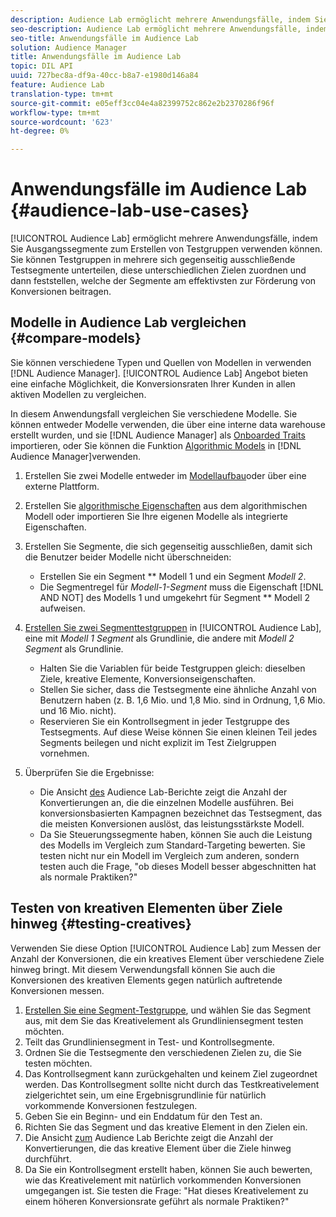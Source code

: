```yaml
---
description: Audience Lab ermöglicht mehrere Anwendungsfälle, indem Sie Ausgangssegmente zum Erstellen von Testgruppen verwenden können. Sie können Testgruppen in mehrere sich gegenseitig ausschließende Testsegmente unterteilen, diese unterschiedlichen Zielen zuordnen und dann feststellen, welche der Segmente am effektivsten zur Förderung von Konversionen beitragen.
seo-description: Audience Lab ermöglicht mehrere Anwendungsfälle, indem Sie Ausgangssegmente zum Erstellen von Testgruppen verwenden können. Sie können Testgruppen in mehrere sich gegenseitig ausschließende Testsegmente unterteilen, diese unterschiedlichen Zielen zuordnen und dann feststellen, welche der Segmente am effektivsten zur Förderung von Konversionen beitragen.
seo-title: Anwendungsfälle im Audience Lab
solution: Audience Manager
title: Anwendungsfälle im Audience Lab
topic: DIL API
uuid: 727bec8a-df9a-40cc-b8a7-e1980d146a84
feature: Audience Lab
translation-type: tm+mt
source-git-commit: e05eff3cc04e4a82399752c862e2b2370286f96f
workflow-type: tm+mt
source-wordcount: '623'
ht-degree: 0%

---
```



# Anwendungsfälle im Audience Lab {#audience-lab-use-cases}

[!UICONTROL Audience Lab] ermöglicht mehrere Anwendungsfälle, indem Sie Ausgangssegmente zum Erstellen von Testgruppen verwenden können. Sie können Testgruppen in mehrere sich gegenseitig ausschließende Testsegmente unterteilen, diese unterschiedlichen Zielen zuordnen und dann feststellen, welche der Segmente am effektivsten zur Förderung von Konversionen beitragen.

## Modelle in Audience Lab vergleichen {#compare-models}

Sie können verschiedene Typen und Quellen von Modellen in verwenden [!DNL Audience Manager]. [!UICONTROL Audience Lab] Angebot bieten eine einfache Möglichkeit, die Konversionsraten Ihrer Kunden in allen aktiven Modellen zu vergleichen.

<!-- audience-lab-compare-models.xml -->

In diesem Anwendungsfall vergleichen Sie verschiedene Modelle. Sie können entweder Modelle verwenden, die über eine interne data warehouse erstellt wurden, und sie [!DNL Audience Manager] als [Onboarded Traits](../../features/traits/create-onboarded-rule-based-traits.md#create-rules-based-or-onboarded-traits) importieren, oder Sie können die Funktion [Algorithmic Models](../../features/algorithmic-models/understanding-models.md) in [!DNL Audience Manager]verwenden.

1. Erstellen Sie zwei Modelle entweder im [Modellaufbau](../../features/algorithmic-models/create-model.md)oder über eine externe Plattform.
1. Erstellen Sie [algorithmische Eigenschaften](../../features/traits/create-algorithmic-traits.md) aus dem algorithmischen Modell oder importieren Sie Ihre eigenen Modelle als integrierte Eigenschaften.
1. Erstellen Sie Segmente, die sich gegenseitig ausschließen, damit sich die Benutzer beider Modelle nicht überschneiden:

   * Erstellen Sie ein Segment ** Modell 1 und ein Segment *Modell 2*.
   * Die Segmentregel für *Modell-1-Segment* muss die Eigenschaft [!DNL AND NOT] des Modells 1 und umgekehrt für Segment ** Modell 2 aufweisen.

1. [Erstellen Sie zwei Segmenttestgruppen](../../features/audience-lab/audience-lab-manage-test-groups.md#create-test-groups) in [!UICONTROL Audience Lab], eine mit *Modell 1 Segment* als Grundlinie, die andere mit *Modell 2 Segment* als Grundlinie.

   * Halten Sie die Variablen für beide Testgruppen gleich: dieselben Ziele, kreative Elemente, Konversionseigenschaften.
   * Stellen Sie sicher, dass die Testsegmente eine ähnliche Anzahl von Benutzern haben (z. B. 1,6 Mio. und 1,8 Mio. sind in Ordnung, 1,6 Mio. und 16 Mio. nicht).
   * Reservieren Sie ein Kontrollsegment in jeder Testgruppe des Testsegments. Auf diese Weise können Sie einen kleinen Teil jedes Segments beilegen und nicht explizit im Test Zielgruppen vornehmen.

1. Überprüfen Sie die Ergebnisse:

   * Die Ansicht [des](../../features/audience-lab/audience-lab-reporting-view.md) Audience Lab-Berichte zeigt die Anzahl der Konvertierungen an, die die einzelnen Modelle ausführen. Bei konversionsbasierten Kampagnen bezeichnet das Testsegment, das die meisten Konversionen auslöst, das leistungsstärkste Modell.
   * Da Sie Steuerungssegmente haben, können Sie auch die Leistung des Modells im Vergleich zum Standard-Targeting bewerten. Sie testen nicht nur ein Modell im Vergleich zum anderen, sondern testen auch die Frage, &quot;ob dieses Modell besser abgeschnitten hat als normale Praktiken?&quot;

## Testen von kreativen Elementen über Ziele hinweg {#testing-creatives}

<!-- audience-lab-creatives-across-destinations.xml -->

Verwenden Sie diese Option [!UICONTROL Audience Lab] zum Messen der Anzahl der Konversionen, die ein kreatives Element über verschiedene Ziele hinweg bringt. Mit diesem Verwendungsfall können Sie auch die Konversionen des kreativen Elements gegen natürlich auftretende Konversionen messen.

1. [Erstellen Sie eine Segment-Testgruppe](../../features/audience-lab/audience-lab-manage-test-groups.md#create-test-groups), und wählen Sie das Segment aus, mit dem Sie das Kreativelement als Grundliniensegment testen möchten.
1. Teilt das Grundliniensegment in Test- und Kontrollsegmente.
1. Ordnen Sie die Testsegmente den verschiedenen Zielen zu, die Sie testen möchten.
1. Das Kontrollsegment kann zurückgehalten und keinem Ziel zugeordnet werden. Das Kontrollsegment sollte nicht durch das Testkreativelement zielgerichtet sein, um eine Ergebnisgrundlinie für natürlich vorkommende Konversionen festzulegen.
1. Geben Sie ein Beginn- und ein Enddatum für den Test an.
1. Richten Sie das Segment und das kreative Element in den Zielen ein.
1. Die Ansicht [zum](../../features/audience-lab/audience-lab-reporting-view.md) Audience Lab Berichte zeigt die Anzahl der Konvertierungen, die das kreative Element über die Ziele hinweg durchführt.
1. Da Sie ein Kontrollsegment erstellt haben, können Sie auch bewerten, wie das Kreativelement mit natürlich vorkommenden Konversionen umgegangen ist. Sie testen die Frage: &quot;Hat dieses Kreativelement zu einem höheren Konversionsrate geführt als normale Praktiken?&quot;
